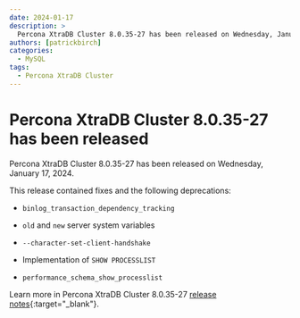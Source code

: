 ```yaml
---
date: 2024-01-17
description: >
  Percona XtraDB Cluster 8.0.35-27 has been released on Wednesday, January 17, 2024.
authors: [patrickbirch]
categories:
  - MySQL
tags:
  - Percona XtraDB Cluster
---
```


# Percona XtraDB Cluster 8.0.35-27 has been released

<!-- more -->

Percona XtraDB Cluster 8.0.35-27 has been released on Wednesday, January 17, 2024.

This release contained fixes and the following deprecations:

* `binlog_transaction_dependency_tracking`

* `old` and `new` server system variables

* `--character-set-client-handshake`

* Implementation of `SHOW PROCESSLIST`

* `performance_schema_show_processlist`

Learn more in Percona XtraDB Cluster 8.0.35-27 [release notes](https://docs.percona.com/percona-xtradb-cluster/8.0/release-notes/8.0.35-27.html){:target="_blank"}.

